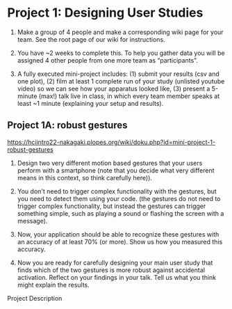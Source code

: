 # Project 1: Designing User Studies
1. Make a group of 4 people and make a corresponding wiki page for your team. See the root page of our wiki for instructions.

3. You have ~2 weeks to complete this. To help you gather data you will be assigned 4 other people from one more team as “participants”.

4. A fully executed mini-project includes: (1) submit your results (csv and one plot), (2) film at least 1 complete run of your study (unlisted youtube video) so we can see how your apparatus looked like, (3) present a 5-minute (max!) talk live in class, in which every team member speaks at least ~1 minute (explaining your setup and results).

## Project 1A: robust gestures
https://hciintro22-nakagaki.plopes.org/wiki/doku.php?id=mini-project-1-robust-gestures

1. Design two very different motion based gestures that your users perform with a smartphone (note that you decide what very different means in this context, so think carefully here)).

2. You don't need to trigger complex functionality with the gestures, but you need to detect them using your code. (the gestures do not need to trigger complex functionality, but instead the gestures can trigger something simple, such as playing a sound or flashing the screen with a message).

3. Now, your application should be able to recognize these gestures with an accuracy of at least 70% (or more). Show us how you measured this accuracy.

4. Now you are ready for carefully designing your main user study that finds which of the two gestures is more robust against accidental activation.
Reflect on your findings in your talk. Tell us what you think might explain the results.

Project Description
